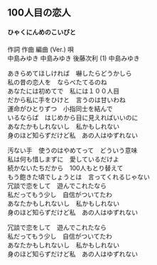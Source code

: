 ## 100人目の恋人
#### ひゃくにんめのこいびと

作詞  作曲  編曲 (Ver.)   唄  
中島みゆき   中島みゆき   後藤次利 (1)  中島みゆき  
  
  
あきらめてほしければ　嚇したらどうかしら  
私の昔の恋人を　ならべたてるのね  
あなたには初めてで　私には１００人目  
だから私に手をひけと　言うのは甘いわね  
運命がひとりずつ　小指同士を結んで  
いるならば　はじめから目に見えればいいのに  
あなたかもしれないし　私かもしれない  
身のほど知らずだけど私　あの人はゆずれない  
  
汚ない手　使うのはやめてって　どういう意味  
私は何も惜しまずに　愛しているだけよ  
続かないたちだから　100人もとり替えて  
もう飽きた頃でしょうとは　言ってくれるじゃない  
冗談で恋をして　遊んでこれたなら  
私だってもう少し　自信がついてたわ  
あなたかもしれないし　私かもしれない  
身のほど知らずだけど私　あの人はゆずれない  
  
冗談で恋をして　遊んでこれたなら  
私だってもう少し　自信がついてたわ  
あなたかもしれないし　私かもしれない  
身のほど知らずだけど私　あの人はゆずれない  